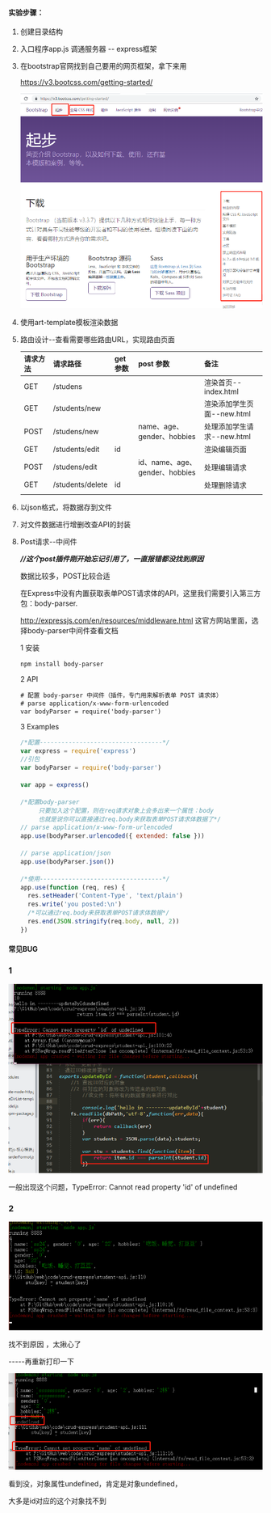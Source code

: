 #### 实验步骤：

1. 创建目录结构

2. 入口程序app.js  调通服务器 -- express框架

3. 在bootstrap官网找到自己要用的网页框架，拿下来用

   https://v3.bootcss.com/getting-started/

   ![1542637051602](assets/1542637051602.png)

4. 使用art-template模板渲染数据

5. 路由设计--查看需要哪些路由URL，实现路由页面

   | 请求方法 | 请求路径         | get 参数 | post 参数                      | 备注                       |
   | -------- | ---------------- | -------- | ------------------------------ | -------------------------- |
   | GET      | /studens         |          |                                | 渲染首页--index.html       |
   | GET      | /students/new    |          |                                | 渲染添加学生页面--new.html |
   | POST     | /studens/new     |          | name、age、gender、hobbies     | 处理添加学生请求--new.html |
   | GET      | /students/edit   | id       |                                | 渲染编辑页面               |
   | POST     | /studens/edit    |          | id、name、age、gender、hobbies | 处理编辑请求               |
   | GET      | /students/delete | id       |                                | 处理删除请求               |
   |          |                  |          |                                |                            |

6. 以json格式，将数据存到文件

   

7. 对文件数据进行增删改查API的封装

   

8. Post请求--中间件

   ***//这个post插件刚开始忘记引用了，一直报错都没找到原因*** 

   数据比较多，POST比较合适

   在Express中没有内置获取表单POST请求体的API，这里我们需要引入第三方包：body-parser.

   http://expressjs.com/en/resources/middleware.html  这官方网站里面，选择body-parser中间件查看文档

   1 安装

   ```shell
   npm install body-parser
   ```

   2 API

   ```shell
   # 配置 body-parser 中间件（插件，专门用来解析表单 POST 请求体）
   # parse application/x-www-form-urlencoded
   var bodyParser = require('body-parser')
   ```

   3 Examples

   ```javascript
   /*配置----------------------------------*/
   var express = require('express')
   //引包
   var bodyParser = require('body-parser')
   
   var app = express()
   
   /*配置body-parser
    	只要加入这个配置，则在req请求对象上会多出来一个属性：body
    	也就是说你可以直接通过req.body来获取表单POST请求体数据了*/
   // parse application/x-www-form-urlencoded
   app.use(bodyParser.urlencoded({ extended: false }))
   
   // parse application/json
   app.use(bodyParser.json())
   
   /*使用----------------------------------*/
   app.use(function (req, res) {
     res.setHeader('Content-Type', 'text/plain')
     res.write('you posted:\n')
     /*可以通过req.body来获取表单POST请求体数据*/
     res.end(JSON.stringify(req.body, null, 2))
   })
   ```

   



#### 常见BUG

### 1

![1542731188642](assets/1542731188642.png)

一般出现这个问题，TypeError: Cannot read property 'id' of undefined





### 2

![1542733374562](assets/1542733374562.png)

找不到原因 ，太揪心了

-----再重新打印一下

![1542733570037](assets/1542733570037.png)

看到没，对象属性undefined，肯定是对象undefined，















大多是id对应的这个对象找不到